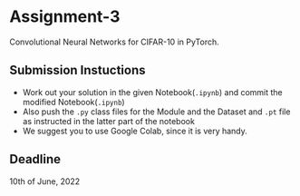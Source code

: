 # Assignment-3
Convolutional Neural Networks for CIFAR-10 in PyTorch.

## Submission Instuctions

* Work out your solution in the given Notebook(```.ipynb```) and commit the modified Notebook(```.ipynb```)
* Also push the ```.py``` class files for the Module and the Dataset and ```.pt``` file as instructed in the latter part of the notebook
* We suggest you to use Google Colab, since it is very handy.

## Deadline
10th of June, 2022

